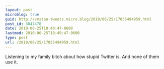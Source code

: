 ```yaml
---
layout: post
microblog: true
guid: http://vmstan-tweets.micro.blog/2010/06/25/17055494959.html
post_id: 3047478
date: 2010-06-25T18:49:47-0600
lastmod: 2010-06-25T18:49:47-0600
type: post
url: /2010/06/25/17055494959.html
---
```

Listening to my family bitch about how stupid Twitter is. And none of them use it.
